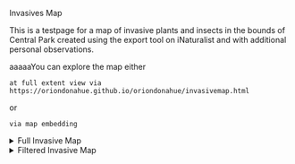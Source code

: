Invasives Map

This is a testpage for a map of invasive plants and insects in the bounds of Central Park created using the export tool on iNaturalist and with additional personal observations.



aaaaaYou can explore the map either

    at full extent view via https://oriondonahue.github.io/oriondonahue/invasivemap.html

or

    via map embedding

<details>
<summary>Full Invasive Map</summary>
<br>
<iframe src="InvasiveMap1.html" height="700" width="700"></iframe> 
</details>

<details>
<summary>Filtered Invasive Map</summary>
<br>
<iframe src="InvasiveMap2.html" height="700" width="700"></iframe> 
</details>


